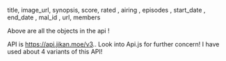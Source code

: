 title, image_url, synopsis, score, rated , airing , episodes , start_date ,
end_date , mal_id , url, members

Above are all the objects in the api !


API is https://api.jikan.moe/v3.. Look into Api.js for further concern!
I have used about 4 variants of this API!











        